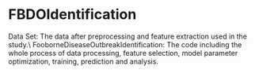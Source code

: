 # FBDOIdentification
Data Set: The data after preprocessing and feature extraction used in the study.\\
FooborneDiseaseOutbreakIdentification: The code including the whole process of data processing, feature selection, model parameter optimization, training, prediction and analysis.
